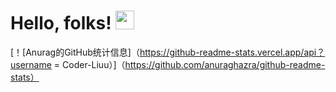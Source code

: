 # Hello, folks! <img src="https://raw.githubusercontent.com/MartinHeinz/MartinHeinz/master/wave.gif" width="30px">

[！[Anurag的GitHub统计信息]（https://github-readme-stats.vercel.app/api？username = Coder-Liuu）]（https://github.com/anuraghazra/github-readme-stats）

